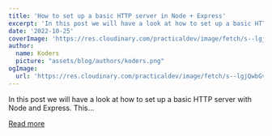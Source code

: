 ```yaml
---
title: 'How to set up a basic HTTP server in Node + Express'
excerpt: 'In this post we will have a look at how to set up a basic HTTP server with Node and Express. This...'
date: '2022-10-25'
coverImage: 'https://res.cloudinary.com/practicaldev/image/fetch/s--lgjQwbGv--/c_imagga_scale,f_auto,fl_progressive,h_420,q_auto,w_1000/https://dev-to-uploads.s3.amazonaws.com/uploads/articles/1rjre3vhce61b5nnyisb.jpeg'
author:
  name: Koders
  picture: "assets/blog/authors/koders.png"
ogImage:
  url: 'https://res.cloudinary.com/practicaldev/image/fetch/s--lgjQwbGv--/c_imagga_scale,f_auto,fl_progressive,h_420,q_auto,w_1000/https://dev-to-uploads.s3.amazonaws.com/uploads/articles/1rjre3vhce61b5nnyisb.jpeg'
---
```


In this post we will have a look at how to set up a basic HTTP server with Node and Express. This...

[Read more](https://dev.to/danielstai/how-to-set-up-a-basic-http-server-in-node-express-10i)
